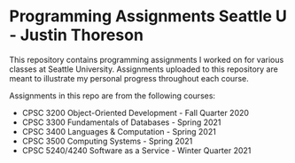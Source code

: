 # Programming Assignments Seattle U - Justin Thoreson

This repository contains programming assignments I worked on for various classes at Seattle University. Assignments uploaded to this repository are meant to illustrate my personal progress throughout each course.

Assignments in this repo are from the following courses:
- CPSC 3200       Object-Oriented Development - Fall Quarter 2020
- CPSC 3300       Fundamentals of Databases   - Spring 2021 
- CPSC 3400       Languages & Computation     - Spring 2021
- CPSC 3500       Computing Systems           - Spring 2021
- CPSC 5240/4240  Software as a Service       - Winter Quarter 2021
